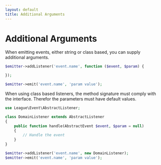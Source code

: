 ```yaml
---
layout: default
title: Additional Arguments
---
```


# Additional Arguments

When emitting events, either string or class based, you can supply additional arguments.

~~~ php
$emitter->addListener('event.name', function ($event, $param) {

});

$emitter->emit('event.name', 'param value');
~~~

When using class based listeners, the method signature must comply with the interface.
Therefor the parameters must have default values.

~~~ php
use League\Event\AbstractListener;

class DomainListener extends AbstractListener
{
    public function handle(AbstractEvent $event, $param = null)
    {
        // Handle the event
    }
}

$emitter->addListener('event.name', new DomainListener);
$emitter->emit('event.name', 'param value');
~~~
